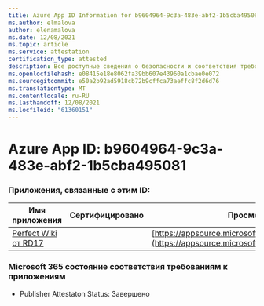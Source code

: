 ```yaml
---
title: Azure App ID Information for b9604964-9c3a-483e-abf2-1b5cba495081
ms.author: elmalova
author: elenamalova
ms.date: 12/08/2021
ms.topic: article
ms.service: attestation
certification_type: attested
description: Все доступные сведения о безопасности и соответствия требованиям для b9604964-9c3a-483e-abf2-1b5cba495081.
ms.openlocfilehash: e08415e18e8062fa39bb607e43960a1cbae0e072
ms.sourcegitcommit: e50a2b92ad5918cb72b9cffca73aeffc8f2d6d76
ms.translationtype: MT
ms.contentlocale: ru-RU
ms.lasthandoff: 12/08/2021
ms.locfileid: "61360151"
---
```

# <a name="azure-app-id-b9604964-9c3a-483e-abf2-1b5cba495081"></a>Azure App ID: b9604964-9c3a-483e-abf2-1b5cba495081


### <a name="apps-associated-with-this-id"></a>Приложения, связанные с этим ID:
| **Имя приложения** | **Сертифицировано** | **Просмотр в AppSource** |
|--------------|---------------|-----------------------|
| [Perfect Wiki от RD17](https://docs.microsoft.com/microsoft-365-app-certification/forward/WA200001679) |  | [https://appsource.microsoft.com/product/office/WA200001679](https://appsource.microsoft.com/product/office/WA200001679) |

### <a name="microsoft-365-app-compliance-status"></a>Microsoft 365 состояние соответствия требованиям к приложениям
- Publisher Attestaton Status: Завершено
